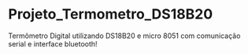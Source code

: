# Projeto_Termometro_DS18B20
Termômetro Digital utilizando DS18B20 e micro 8051 com comunicação serial e interface bluetooth!
